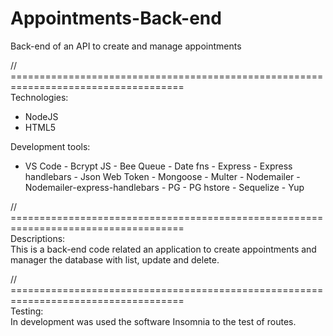 # Appointments-Back-end  
Back-end of an API to create and manage appointments  

// ====================================================================================  
Technologies:  
- NodeJS  
- HTML5  
  
Development tools:  
  
- VS Code - Bcrypt JS - Bee Queue - Date fns - Express - Express handlebars - Json Web Token - Mongoose - Multer - Nodemailer - Nodemailer-express-handlebars - PG - PG hstore - Sequelize - Yup  
  
// ====================================================================================  
Descriptions:  
This is a back-end code related an application to create appointments and manager the database with list, update and delete.  
  
// ====================================================================================  
Testing:  
In development was used the software Insomnia to the test of routes.  
